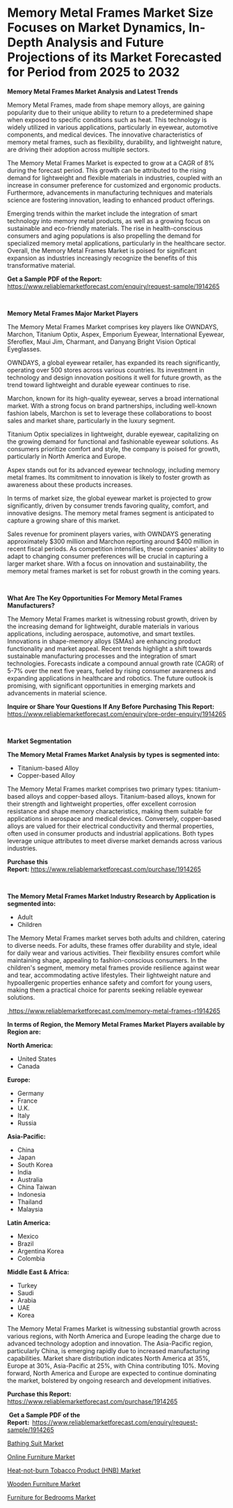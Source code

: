 <p><h1>Memory Metal Frames Market Size Focuses on Market Dynamics, In-Depth Analysis and Future Projections of its Market Forecasted for Period from 2025 to 2032</h1></p><p><strong>Memory Metal Frames Market Analysis and Latest Trends</strong></p>
<p><p>Memory Metal Frames, made from shape memory alloys, are gaining popularity due to their unique ability to return to a predetermined shape when exposed to specific conditions such as heat. This technology is widely utilized in various applications, particularly in eyewear, automotive components, and medical devices. The innovative characteristics of memory metal frames, such as flexibility, durability, and lightweight nature, are driving their adoption across multiple sectors.</p><p>The Memory Metal Frames Market is expected to grow at a CAGR of 8% during the forecast period. This growth can be attributed to the rising demand for lightweight and flexible materials in industries, coupled with an increase in consumer preference for customized and ergonomic products. Furthermore, advancements in manufacturing techniques and materials science are fostering innovation, leading to enhanced product offerings. </p><p>Emerging trends within the market include the integration of smart technology into memory metal products, as well as a growing focus on sustainable and eco-friendly materials. The rise in health-conscious consumers and aging populations is also propelling the demand for specialized memory metal applications, particularly in the healthcare sector. Overall, the Memory Metal Frames Market is poised for significant expansion as industries increasingly recognize the benefits of this transformative material.</p></p>
<p><strong>Get a Sample PDF of the Report:&nbsp;</strong> <a href="https://www.reliablemarketforecast.com/enquiry/request-sample/1914265?utm_campaign=1080&utm_medium=2&utm_source=Github&utm_content=ia&utm_term=05042025&utm_id=memory-metal-frames">https://www.reliablemarketforecast.com/enquiry/request-sample/1914265</a></p>
<p>&nbsp;</p>
<p><strong>Memory Metal Frames Major Market Players</strong></p>
<p><p>The Memory Metal Frames Market comprises key players like OWNDAYS, Marchon, Titanium Optix, Aspex, Emporium Eyewear, International Eyewear, Sferoflex, Maui Jim, Charmant, and Danyang Bright Vision Optical Eyeglasses. </p><p>OWNDAYS, a global eyewear retailer, has expanded its reach significantly, operating over 500 stores across various countries. Its investment in technology and design innovation positions it well for future growth, as the trend toward lightweight and durable eyewear continues to rise.</p><p>Marchon, known for its high-quality eyewear, serves a broad international market. With a strong focus on brand partnerships, including well-known fashion labels, Marchon is set to leverage these collaborations to boost sales and market share, particularly in the luxury segment.</p><p>Titanium Optix specializes in lightweight, durable eyewear, capitalizing on the growing demand for functional and fashionable eyewear solutions. As consumers prioritize comfort and style, the company is poised for growth, particularly in North America and Europe.</p><p>Aspex stands out for its advanced eyewear technology, including memory metal frames. Its commitment to innovation is likely to foster growth as awareness about these products increases. </p><p>In terms of market size, the global eyewear market is projected to grow significantly, driven by consumer trends favoring quality, comfort, and innovative designs. The memory metal frames segment is anticipated to capture a growing share of this market.</p><p>Sales revenue for prominent players varies, with OWNDAYS generating approximately $300 million and Marchon reporting around $400 million in recent fiscal periods. As competition intensifies, these companies' ability to adapt to changing consumer preferences will be crucial in capturing a larger market share. With a focus on innovation and sustainability, the memory metal frames market is set for robust growth in the coming years.</p></p>
<p>&nbsp;</p>
<p><strong>What Are The Key Opportunities For Memory Metal Frames Manufacturers?</strong></p>
<p><p>The Memory Metal Frames market is witnessing robust growth, driven by the increasing demand for lightweight, durable materials in various applications, including aerospace, automotive, and smart textiles. Innovations in shape-memory alloys (SMAs) are enhancing product functionality and market appeal. Recent trends highlight a shift towards sustainable manufacturing processes and the integration of smart technologies. Forecasts indicate a compound annual growth rate (CAGR) of 5-7% over the next five years, fueled by rising consumer awareness and expanding applications in healthcare and robotics. The future outlook is promising, with significant opportunities in emerging markets and advancements in material science.</p></p>
<p><strong>Inquire or Share Your Questions If Any Before Purchasing This Report:</strong> <a href="https://www.reliablemarketforecast.com/enquiry/pre-order-enquiry/1914265?utm_campaign=1080&utm_medium=2&utm_source=Github&utm_content=ia&utm_term=05042025&utm_id=memory-metal-frames">https://www.reliablemarketforecast.com/enquiry/pre-order-enquiry/1914265</a></p>
<p>&nbsp;</p>
<p><strong>Market Segmentation</strong></p>
<p><strong>The Memory Metal Frames Market Analysis by types is segmented into:</strong></p>
<p><ul><li>Titanium-based Alloy</li><li>Copper-based Alloy</li></ul></p>
<p><p>The Memory Metal Frames market comprises two primary types: titanium-based alloys and copper-based alloys. Titanium-based alloys, known for their strength and lightweight properties, offer excellent corrosion resistance and shape memory characteristics, making them suitable for applications in aerospace and medical devices. Conversely, copper-based alloys are valued for their electrical conductivity and thermal properties, often used in consumer products and industrial applications. Both types leverage unique attributes to meet diverse market demands across various industries.</p></p>
<p><strong>Purchase this Report:&nbsp;</strong><a href="https://www.reliablemarketforecast.com/purchase/1914265?utm_campaign=1080&utm_medium=2&utm_source=Github&utm_content=ia&utm_term=05042025&utm_id=memory-metal-frames">https://www.reliablemarketforecast.com/purchase/1914265</a></p>
<p>&nbsp;</p>
<p><strong>The Memory Metal Frames Market Industry Research by Application is segmented into:</strong></p>
<p><ul><li>Adult</li><li>Children</li></ul></p>
<p><p>The Memory Metal Frames market serves both adults and children, catering to diverse needs. For adults, these frames offer durability and style, ideal for daily wear and various activities. Their flexibility ensures comfort while maintaining shape, appealing to fashion-conscious consumers. In the children's segment, memory metal frames provide resilience against wear and tear, accommodating active lifestyles. Their lightweight nature and hypoallergenic properties enhance safety and comfort for young users, making them a practical choice for parents seeking reliable eyewear solutions.</p></p>
<p><a href="https://www.reliablemarketforecast.com/memory-metal-frames-r1914265?utm_campaign=1080&utm_medium=2&utm_source=Github&utm_content=ia&utm_term=05042025&utm_id=memory-metal-frames">&nbsp;https://www.reliablemarketforecast.com/memory-metal-frames-r1914265</a></p>
<p><strong>In terms of Region, the Memory Metal Frames Market Players available by Region are:</strong></p>
<p>
    <p> <strong> North America: </strong>
        <ul>
            <li>United States</li>
            <li>Canada</li>
        </ul>
        </p> 
    <p> <strong> Europe: </strong>
        <ul>
            <li>Germany</li>
            <li>France</li>
            <li>U.K.</li>
            <li>Italy</li>
            <li>Russia</li>
        </ul>
        </p> 
    <p> <strong> Asia-Pacific: </strong>
        <ul>
            <li>China</li>
            <li>Japan</li>
            <li>South Korea</li>
            <li>India</li>
            <li>Australia</li>
            <li>China Taiwan</li>
            <li>Indonesia</li>
            <li>Thailand</li>
            <li>Malaysia</li>
        </ul>
        </p> 
    <p> <strong> Latin America: </strong>
        <ul>
            <li>Mexico</li>
            <li>Brazil</li>
            <li>Argentina Korea</li>
            <li>Colombia</li>
        </ul>
        </p> 
    <p> <strong> Middle East & Africa: </strong>
        <ul>
            <li>Turkey</li>
            <li>Saudi</li>
            <li>Arabia</li>
            <li>UAE</li>
            <li>Korea</li>
        </ul>
    </p>
    </p>
<p><p>The Memory Metal Frames Market is witnessing substantial growth across various regions, with North America and Europe leading the charge due to advanced technology adoption and innovation. The Asia-Pacific region, particularly China, is emerging rapidly due to increased manufacturing capabilities. Market share distribution indicates North America at 35%, Europe at 30%, Asia-Pacific at 25%, with China contributing 10%. Moving forward, North America and Europe are expected to continue dominating the market, bolstered by ongoing research and development initiatives.</p></p>
<p><strong>Purchase this Report: </strong><a href="https://www.reliablemarketforecast.com/purchase/1914265?utm_campaign=1080&utm_medium=2&utm_source=Github&utm_content=ia&utm_term=05042025&utm_id=memory-metal-frames">https://www.reliablemarketforecast.com/purchase/1914265</a></p>
<p>&nbsp;<strong>Get a Sample PDF of the Report:&nbsp;&nbsp;</strong><a href="https://www.reliablemarketforecast.com/enquiry/request-sample/1914265?utm_campaign=1080&utm_medium=2&utm_source=Github&utm_content=ia&utm_term=05042025&utm_id=memory-metal-frames">https://www.reliablemarketforecast.com/enquiry/request-sample/1914265</a></p>
<p><strong></strong></p>
<p><p><a href="https://github.com/rueffmuoloqw/Market-Research-Report-List-1/blob/main/bathing-suit-market.md?utm_campaign=1080&utm_medium=2&utm_source=Github&utm_content=ia&utm_term=05042025&utm_id=memory-metal-frames">Bathing Suit Market</a></p><p><a href="https://github.com/atawanyeze/Market-Research-Report-List-1/blob/main/online-furniture-market.md?utm_campaign=1080&utm_medium=2&utm_source=Github&utm_content=ia&utm_term=05042025&utm_id=memory-metal-frames">Online Furniture Market</a></p><p><a href="https://github.com/lazloklitz2e/Market-Research-Report-List-1/blob/main/heat-not-burn-tobacco-product-hnb-market.md?utm_campaign=1080&utm_medium=2&utm_source=Github&utm_content=ia&utm_term=05042025&utm_id=memory-metal-frames">Heat-not-burn Tobacco Product (HNB) Market</a></p><p><a href="https://github.com/onutsheinz/Market-Research-Report-List-1/blob/main/wooden-furniture-market.md?utm_campaign=1080&utm_medium=2&utm_source=Github&utm_content=ia&utm_term=05042025&utm_id=memory-metal-frames">Wooden Furniture Market</a></p><p><a href="https://github.com/saqafidrahea/Market-Research-Report-List-1/blob/main/furniture-for-bedrooms-market.md?utm_campaign=1080&utm_medium=2&utm_source=Github&utm_content=ia&utm_term=05042025&utm_id=memory-metal-frames">Furniture for Bedrooms Market</a></p></p>